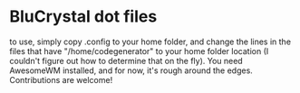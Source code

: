 # BluCrystal dot files

to use, simply copy .config to your home folder, and change the lines in the files that have "/home/codegenerator" to your home folder location (I couldn't figure out how to determine that on the fly). You need AwesomeWM installed, and for now, it's rough around the edges.
Contributions are welcome!
